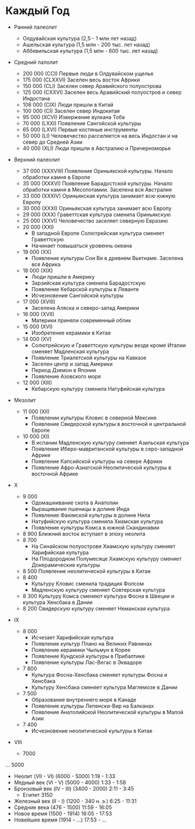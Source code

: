 # Каждый Год

*   Ранний палеолит
    *   Олдувайская культура    (2,5 - 1 млн лет назад)
    *   Ашельская культура      (1,5 млн - 200 тыс. лет назад)
    *   Аббевильская культура   (1,5 млн - 600 тыс. лет назад)
*   Средний палолит
    *   200 000 (CCI)       Первые люди в Олдувайском ущелье
    *   175 000 (CLXXVI)    Заселен весь восток Африки
    *   150 000 (CLI)       Заселен север Аравийского полуострова
    *   125 000 (CXXVI)     Заселен весь Аравийский полуостров и север Индостана
    *   108 000 (CIX)       Люди пришли в Китай
    *   100 000 (CI)        Заселен север Индокитая
    *   95 000  (XCVI)      Извержение вулкана Тоба
    *   70 000  (LXXI)      Появление Сангойской культуры
    *   65 000  (LXVI)      Первые костяные инструменты
    *   50 000  (LI)        Человечество расселяется на весь Индостан и на север до Средней Азии
    *   40 000  (XLI)       Люди пришли в Австралию и Причерноморье
*   Верхний палеолит
    *   37 000  (XXXVIII)   Появление Ориньякской культуры. Начало обработки камня в Европе
    *   35 000  (XXXVI)     Появление Барадостской культуры. Начало обработки камня в Месопотамии. Заселена вся Австралия
    *   33 000  (XXXIV)     Ориньякская культура занимает всю южную Европу
    *   30 000  (XXXI)      Ориньякская культура занимает всю Европу
    *   29 000  (XXX)       Граветтская культура сменила Ориньякскую
    *   25 000  (XXVI)      Человечество заселяет северную Евразию
    *   20 000  (XXI)
        *   В западной Европе Солютрейская культура сменяет Граветтскую
        *   Начинает повышаться уровеннь океана
    *   19 000  (XX)
        *   Появление культуры Сон Ви в древнем Вьетнаме. Заселена вся Африка
    *   18 000  (XIX)
        *   Люди пришли в Америку
        *   Зарзийская культура сменила Барадостскую
        *   Появление Кебарской культуры в Леванте
        *   Исчезновение Сангойской культуры
    *   17 000  (XVIII)
        *   Заселена Аляска и северо-запад Америки
    *   16 000  (XVII)
        *   Материки приняли современный облик 
    *   15 000  (XVI)
        *   Изобретение керамики в Китае
    *   14 000  (XV)
        *   Солютрейскую и Граветтскую культуры везде кроме Италии сменяет Мадленская культура
        *   Появление Триалетской культуры на Кавказе
        *   Заселен центр и запад Америки
        *   Период Дземон в Японии
        *   Появление Азовского моря
    *   12 000  (XIII)
        *   Кебарскую культуру сменила Натуфийская культура
*   Мезолит
    *   11 000  (XII)
        *   Появлении культуры Кловис в северной Мексике
        *   Появление Свидерской культуры в восточной и центральной Европе
    *   10 000  (XI)
        *   В испании Мадленскую культуру сменяет Азильская культура
        *   Появление Иберо-мавританской культуры в серо-западной Африке
        *   Появление Капсийской культуры на севере Африки
        *   Появление Афро-Азиатской Неолитической культуры в восточной Африке

*   X
    *   9 000
        *   Одомашнивание скота в Анатолии
        *   Выращивание пшеницы в долине Инда
        *   Появление Фаюмской культуры в долине Нила
        *   Натуфийскую культура сменила Хиамская культура
        *   Появление культуры Комса в южной Скандинавии
    *   8 900   Ближний восток вступает в эпоху неолита
    *   8 700
        *   На Синайском полуострове Хиамскую культуру сменяет Харифийская культура
        *   На Плодородном Полумесяце Хиамскую культуру сменяет Докерамические культуры
    *   8 500   Появление неолитической культуры в Китае
    *   8 400
        *   Культуру Кловис сменила традиция Фолсом
        *   Мадленскую культуру сменяет Совтерская культура
    *   8 300   Культуру Комса сменяют культура Фосна в Швеции и культура Хенсбака в Дании
    *   8 200   Свидерскую культуру сменяет Неманская культура
*   IX
    *   8 000
        *   Исчезает Харифийская культура
        *   Появление культур Плано на Великих Равнинах
        *   Появление керамики Чыльмун в Корее
        *   Появление Кундской культуры в Прибалтике
        *   Появление культуры Лас-Вегас в Эквадоре
    *   7 800
        *   Культура Фосна-Хенсбака сменяет культуры Фосна и Хенсбака
        *   Культуру Хенсбака сменяет культура Маглемозе в Дании
    *   7 500
        *   Образование внутреннего моря в Канаде
        *   Появление культуры Лепенски-Вир на Балканах
        *   Появление Анатолийской Неолитической культуры в Малой Азии
    *   7 400
        *   Исчезновение неолитической культуры в Китае
*   VIII
    *   7000
    

... 5000
*   Неолит          (VII - VI)  (6000 - 5000)       1:19 - 1:33
*   Медный век      (VI - V)    (5000 - 4000)       1:33 - 1:58
*   Бронзовый век   (IV - III)  (3400 - 2000)       2:11 - 3:45
    *   Египет      3150
*   Железный век    (II - I)    (1200 - 340 н. э.)  6:25 - 11:31
*   Средние века                (476 - 1500)        11:59 - 16:05
*   Новое время                 (1500 - 1914)       16:05 - 17:53
*   Новейшее время              (1914 - ...)        17:53 - ...
